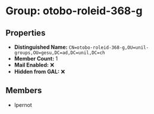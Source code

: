 # Group: otobo-roleid-368-g

## Properties

- **Distinguished Name:** `CN=otobo-roleid-368-g,OU=unil-groups,OU=gesu,DC=ad,DC=unil,DC=ch`
- **Member Count:** 1
- **Mail Enabled:** ❌
- **Hidden from GAL:** ❌

## Members

- lpernot
